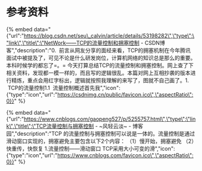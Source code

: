# 参考资料

{% embed data="{\"url\":\"https://blog.csdn.net/seu\_calvin/article/details/53198282\",\"type\":\"link\",\"title\":\"NetWork——TCP的流量控制和拥塞控制 - CSDN博客\",\"description\":\"0.  前言从网友分享的面经来看，TCP的拥塞机制在今年腾讯面试中被提及了，可见不论是什么研发岗位，计算机网络的知识总是那么的重要。本科时候学的都忘了=。= 今天打算总结TCP的流量控制和拥塞控制。网上查了下相关资料，发现都一模一样的，而且写的逻辑很乱。本篇对网上互相抄袭的版本进行精炼，重点会用红字标出，逻辑就按照我理解的来写了，图就不自己画了。1.  TCP的流量控制1.1  流量控制概述首先我\",\"icon\":{\"type\":\"icon\",\"url\":\"https://csdnimg.cn/public/favicon.ico\",\"aspectRatio\":0}}" %}

{% embed data="{\"url\":\"https://www.cnblogs.com/gaopeng527/p/5255757.html\",\"type\":\"link\",\"title\":\"TCP流量控制与拥塞控制 - ~风轻云淡~ - 博客园\",\"description\":\"TCP 的流量控制与拥塞控制可以说是一体的。流量控制是通过滑动窗口实现的，拥塞避免主要包含以下2个内容： （1）慢开始，拥塞避免 （2）快重传，快恢复 1.流量控制——滑动窗口 TCP采用大小可变的滑\",\"icon\":{\"type\":\"icon\",\"url\":\"https://www.cnblogs.com/favicon.ico\",\"aspectRatio\":0}}" %}



